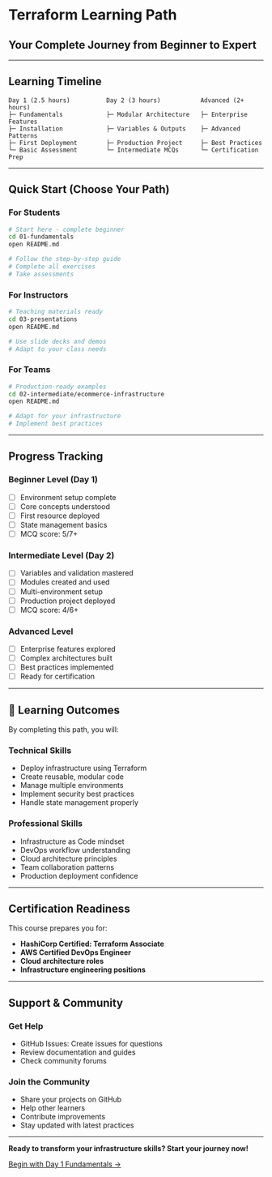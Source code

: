 # Terraform Learning Path
## Your Complete Journey from Beginner to Expert

---

## Learning Timeline

```
Day 1 (2.5 hours)          Day 2 (3 hours)           Advanced (2+ hours)
├─ Fundamentals            ├─ Modular Architecture   ├─ Enterprise Features
├─ Installation            ├─ Variables & Outputs    ├─ Advanced Patterns  
├─ First Deployment        ├─ Production Project     ├─ Best Practices
└─ Basic Assessment        └─ Intermediate MCQs      └─ Certification Prep
```

---

## Quick Start (Choose Your Path)

### For Students
```bash
# Start here - complete beginner
cd 01-fundamentals
open README.md

# Follow the step-by-step guide
# Complete all exercises
# Take assessments
```

### For Instructors
```bash
# Teaching materials ready
cd 03-presentations
open README.md

# Use slide decks and demos
# Adapt to your class needs
```

### For Teams
```bash
# Production-ready examples
cd 02-intermediate/ecommerce-infrastructure
open README.md

# Adapt for your infrastructure
# Implement best practices
```

---

## Progress Tracking

### Beginner Level (Day 1)
- [ ] Environment setup complete
- [ ] Core concepts understood
- [ ] First resource deployed
- [ ] State management basics
- [ ] MCQ score: 5/7+

### Intermediate Level (Day 2)
- [ ] Variables and validation mastered
- [ ] Modules created and used
- [ ] Multi-environment setup
- [ ] Production project deployed
- [ ] MCQ score: 4/6+

### Advanced Level
- [ ] Enterprise features explored
- [ ] Complex architectures built
- [ ] Best practices implemented
- [ ] Ready for certification

---

## 🎯 Learning Outcomes

By completing this path, you will:

### Technical Skills
- Deploy infrastructure using Terraform
- Create reusable, modular code
- Manage multiple environments
- Implement security best practices
- Handle state management properly

### Professional Skills
- Infrastructure as Code mindset
- DevOps workflow understanding
- Cloud architecture principles
- Team collaboration patterns
- Production deployment confidence

---

## Certification Readiness

This course prepares you for:
- **HashiCorp Certified: Terraform Associate**
- **AWS Certified DevOps Engineer**
- **Cloud architecture roles**
- **Infrastructure engineering positions**

---

## Support & Community

### Get Help
- GitHub Issues: Create issues for questions
- Review documentation and guides
- Check community forums

### Join the Community
- Share your projects on GitHub
- Help other learners
- Contribute improvements
- Stay updated with latest practices

---

**Ready to transform your infrastructure skills? Start your journey now!**

[Begin with Day 1 Fundamentals →](01-fundamentals/README.md)